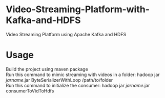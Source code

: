 # Video-Streaming-Platform-with-Kafka-and-HDFS
Video Streaming Platform using Apache Kafka and HDFS

# Usage
Build the project using maven package<br/>
Run this command to mimic streaming with videos in a folder: hadoop jar *jarname*.jar ByteSerializerWithLoop /path/to/folder<br/> 
Run this command to initialize the consumer: hadoop jar *jarname*.jar consumerToVidToHdfs
